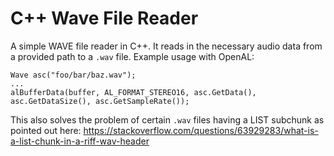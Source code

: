 # C++ Wave File Reader
A simple WAVE file reader in C++. It reads in the necessary audio data from a provided path to a `.wav` file.
Example usage with OpenAL:
```
Wave asc("foo/bar/baz.wav");
...
alBufferData(buffer, AL_FORMAT_STEREO16, asc.GetData(), asc.GetDataSize(), asc.GetSampleRate());
```

This also solves the problem of certain `.wav` files having a LIST subchunk as
pointed out here: https://stackoverflow.com/questions/63929283/what-is-a-list-chunk-in-a-riff-wav-header
